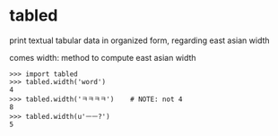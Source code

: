 tabled
======

print textual tabular data in organized form, regarding east asian width


comes width: method to compute east asian width 

	>>> import tabled
	>>> tabled.width('word')
	4
	>>> tabled.width('ㅋㅋㅋㅋ')	# NOTE: not 4
	8
	>>> tabled.width(u'ㅡㅡ?')
	5
	
